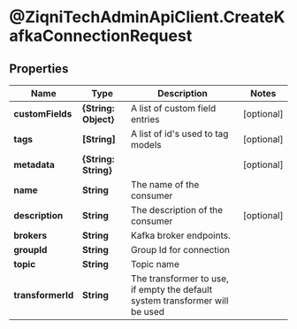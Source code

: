 # @ZiqniTechAdminApiClient.CreateKafkaConnectionRequest

## Properties

Name | Type | Description | Notes
------------ | ------------- | ------------- | -------------
**customFields** | **{String: Object}** | A list of custom field entries | [optional] 
**tags** | **[String]** | A list of id&#39;s used to tag models | [optional] 
**metadata** | **{String: String}** |  | [optional] 
**name** | **String** | The name of the consumer | 
**description** | **String** | The description of the consumer | [optional] 
**brokers** | **String** | Kafka broker endpoints. | 
**groupId** | **String** | Group Id for connection | 
**topic** | **String** | Topic name | 
**transformerId** | **String** | The transformer to use, if empty the default system transformer will be used | 


